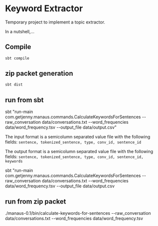 # Keyword Extractor

Temporary project to implement a topic extractor.

In a nutshell,...


## Compile

```bash
sbt compile
```

## zip packet generation

```bash
sbt dist
```

## run from sbt

sbt "run-main com.getjenny.manaus.commands.CalculateKeywordsForSentences --raw_conversation data/conversations.txt --word_frequencies data/word_frequency.tsv --output_file data/output.csv"

The input format is a semicolumn separated value file with the following fields:
```sentence, tokenized_sentence, type, conv_id, sentence_id```

The output format is a semicolumn separated value file with the following fields:
```sentence, tokenized_sentence, type, conv_id, sentence_id, keywords```

sbt "run-main com.getjenny.manaus.commands.CalculateKeywordsForSentences --raw_conversation data/conversations.txt --word_frequencies data/word_frequency.tsv --output_file data/output.csv

## run from zip packet

./manaus-0.1/bin/calculate-keywords-for-sentences --raw_conversation data/conversations.txt --word_frequencies data/word_frequency.tsv
